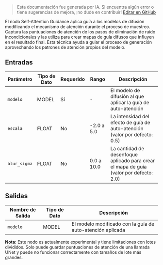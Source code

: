 > Esta documentación fue generada por IA. Si encuentra algún error o tiene sugerencias de mejora, ¡no dude en contribuir! [Editar en GitHub](https://github.com/Comfy-Org/embedded-docs/blob/main/comfyui_embedded_docs/docs/SelfAttentionGuidance/es.md)

El nodo Self-Attention Guidance aplica guía a los modelos de difusión modificando el mecanismo de atención durante el proceso de muestreo. Captura las puntuaciones de atención de los pasos de eliminación de ruido incondicionales y las utiliza para crear mapas de guía difusos que influyen en el resultado final. Esta técnica ayuda a guiar el proceso de generación aprovechando los patrones de atención propios del modelo.

## Entradas

| Parámetro | Tipo de Dato | Requerido | Rango | Descripción |
|-----------|-----------|----------|-------|-------------|
| `modelo` | MODEL | Sí | - | El modelo de difusión al que aplicar la guía de auto-atención |
| `escala` | FLOAT | No | -2.0 a 5.0 | La intensidad del efecto de guía de auto-atención (valor por defecto: 0.5) |
| `blur_sigma` | FLOAT | No | 0.0 a 10.0 | La cantidad de desenfoque aplicado para crear el mapa de guía (valor por defecto: 2.0) |

## Salidas

| Nombre de Salida | Tipo de Dato | Descripción |
|-------------|-----------|-------------|
| `modelo` | MODEL | El modelo modificado con la guía de auto-atención aplicada |

**Nota:** Este nodo es actualmente experimental y tiene limitaciones con lotes divididos. Solo puede guardar puntuaciones de atención de una llamada UNet y puede no funcionar correctamente con tamaños de lote más grandes.
